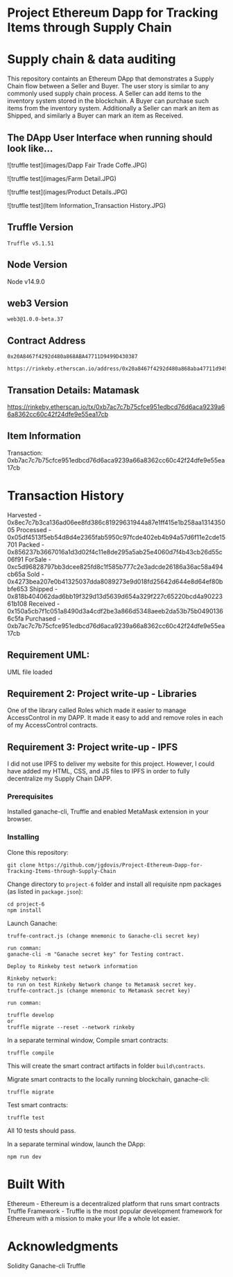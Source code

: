 # Project Ethereum Dapp for Tracking Items through Supply Chain

# Supply chain & data auditing

This repository containts an Ethereum DApp that demonstrates a Supply Chain flow between a Seller and Buyer. The user story is similar to any commonly used supply chain process. A Seller can add items to the inventory system stored in the blockchain. A Buyer can purchase such items from the inventory system. Additionally a Seller can mark an item as Shipped, and similarly a Buyer can mark an item as Received.

## The DApp User Interface when running should look like...

![truffle test](images/Dapp Fair Trade Coffe.JPG)

![truffle test](images/Farm Detail.JPG)

![truffle test](images/Product Details.JPG)

![truffle test](Item Information_Transaction History.JPG)

## Truffle Version
>
    Truffle v5.1.51
>

## Node Version
>
   Node v14.9.0
>

## web3 Version
>
    web3@1.0.0-beta.37
>
## Contract Address
>
    0x20A8467f4292d480a868ABA47711D9499D430387 

    https://rinkeby.etherscan.io/address/0x20a8467f4292d480a868aba47711d9499d430387

## Transation Details: Matamask
   
https://rinkeby.etherscan.io/tx/0xb7ac7c7b75cfce951edbcd76d6aca9239a66a8362cc60c42f24dfe9e55ea17cb

## Item Information

Transaction: 0xb7ac7c7b75cfce951edbcd76d6aca9239a66a8362cc60c42f24dfe9e55ea17cb

# Transaction History

Harvested - 0x8ec7c7b3ca136ad06ee8fd386c81929631944a87e1ff415e1b258aa131435005
Processed - 0x05df4513f5eb54d8d4e2365fab5950c97fcde402eb4b94a57d6f11e2cde15701
Packed - 0x856237b3667016a1d3d02f4c11e8de295a5ab25e4060d7f4b43cb26d55c06f91
ForSale - 0xc5d96828797bb3dcee825fd8c1f585b777c2e3adcde26186a36ac58a494cb65a
Sold - 0x4273bea207e0b41325037dda8089273e9d018fd25642d644e8d64ef80bbfe653
Shipped - 0x818b404062dad6bb19f329d13d5639d654a329f227c65220bcd4a9022361b108
Received - 0x150a5cb7f1c051a8490d3a4cdf2be3a866d5348aeeb2da53b75b04901366c5fa
Purchased - 0xb7ac7c7b75cfce951edbcd76d6aca9239a66a8362cc60c42f24dfe9e55ea17cb

## Requirement UML:
UML file loaded

## Requirement 2: Project write-up - Libraries
One of the library called Roles which made it easier to manage AccessControl in my DAPP. It made it easy to add and remove roles in each of my AccessControl contracts.

## Requirement 3: Project write-up - IPFS
I did not use IPFS to deliver my website for this project. However, I could have added my HTML, CSS, and JS files to IPFS in order to fully decentralize my Supply Chain DAPP.

### Prerequisites

Installed ganache-cli, Truffle and enabled MetaMask extension in your browser.

### Installing

Clone this repository:

```
git clone https://github.com/jgdovis/Project-Ethereum-Dapp-for-Tracking-Items-through-Supply-Chain
```

Change directory to ```project-6``` folder and install all requisite npm packages (as listed in ```package.json```):

```
cd project-6
npm install

```

Launch Ganache:

```
truffe-contract.js (change mnemonic to Ganache-cli secret key)

run comman:
ganache-cli -m "Ganache secret key" for Testing contract.

Deploy to Rinkeby test network information

Rinkeby network:
to run on test Rinkeby Network change to Metamask secret key.
truffe-contract.js (change mnemonic to Metamask secret key)

run comman:

truffle develop
or
truffle migrate --reset --network rinkeby

```

In a separate terminal window, Compile smart contracts:

```
truffle compile
```

This will create the smart contract artifacts in folder ```build\contracts```.

Migrate smart contracts to the locally running blockchain, ganache-cli:

```
truffle migrate
```

Test smart contracts:

```
truffle test
```

All 10 tests should pass.

In a separate terminal window, launch the DApp:

```
npm run dev
```

# Built With
Ethereum - Ethereum is a decentralized platform that runs smart contracts
Truffle Framework - Truffle is the most popular development framework for Ethereum with a mission to make your life a whole lot easier.

# Acknowledgments
Solidity
Ganache-cli
Truffle